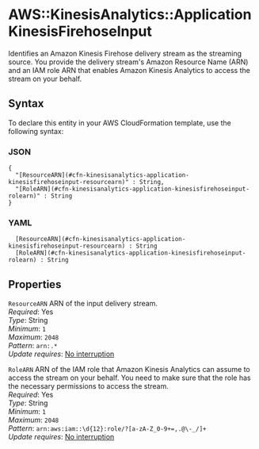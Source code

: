 # AWS::KinesisAnalytics::Application KinesisFirehoseInput<a name="aws-properties-kinesisanalytics-application-kinesisfirehoseinput"></a>

 Identifies an Amazon Kinesis Firehose delivery stream as the streaming source\. You provide the delivery stream's Amazon Resource Name \(ARN\) and an IAM role ARN that enables Amazon Kinesis Analytics to access the stream on your behalf\.

## Syntax<a name="aws-properties-kinesisanalytics-application-kinesisfirehoseinput-syntax"></a>

To declare this entity in your AWS CloudFormation template, use the following syntax:

### JSON<a name="aws-properties-kinesisanalytics-application-kinesisfirehoseinput-syntax.json"></a>

```
{
  "[ResourceARN](#cfn-kinesisanalytics-application-kinesisfirehoseinput-resourcearn)" : String,
  "[RoleARN](#cfn-kinesisanalytics-application-kinesisfirehoseinput-rolearn)" : String
}
```

### YAML<a name="aws-properties-kinesisanalytics-application-kinesisfirehoseinput-syntax.yaml"></a>

```
﻿  [ResourceARN](#cfn-kinesisanalytics-application-kinesisfirehoseinput-resourcearn) : String
﻿  [RoleARN](#cfn-kinesisanalytics-application-kinesisfirehoseinput-rolearn) : String
```

## Properties<a name="aws-properties-kinesisanalytics-application-kinesisfirehoseinput-properties"></a>

`ResourceARN`  <a name="cfn-kinesisanalytics-application-kinesisfirehoseinput-resourcearn"></a>
ARN of the input delivery stream\.  
*Required*: Yes  
*Type*: String  
*Minimum*: `1`  
*Maximum*: `2048`  
*Pattern*: `arn:.*`  
*Update requires*: [No interruption](https://docs.aws.amazon.com/AWSCloudFormation/latest/UserGuide/using-cfn-updating-stacks-update-behaviors.html#update-no-interrupt)

`RoleARN`  <a name="cfn-kinesisanalytics-application-kinesisfirehoseinput-rolearn"></a>
ARN of the IAM role that Amazon Kinesis Analytics can assume to access the stream on your behalf\. You need to make sure that the role has the necessary permissions to access the stream\.  
*Required*: Yes  
*Type*: String  
*Minimum*: `1`  
*Maximum*: `2048`  
*Pattern*: `arn:aws:iam::\d{12}:role/?[a-zA-Z_0-9+=,.@\-_/]+`  
*Update requires*: [No interruption](https://docs.aws.amazon.com/AWSCloudFormation/latest/UserGuide/using-cfn-updating-stacks-update-behaviors.html#update-no-interrupt)